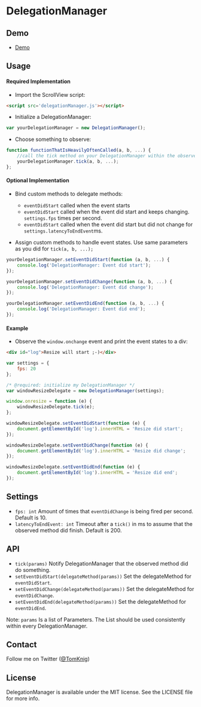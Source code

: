 # DelegationManager

## Demo

* [Demo](http://lab.tomknig.de/DelegationManager/)

## Usage

#### Required Implementation

* Import the ScrollView script:
```html
<script src='delegationManager.js'></script>
```

* Initialize a DelegationManager:
```javascript
var yourDelegationManager = new DelegationManager();
```

* Choose something to observe:
```javascript
function functionThatIsHeavilyOftenCalled(a, b, ...) {
    //call the tick method on your DelegationManager within the observed method
    yourDelegationManager.tick(a, b, ...);
};
```

#### Optional Implementation

* Bind custom methods to delegate methods:
    - `eventDidStart` called when the event starts
    - `eventDidStart` called when the event did start and keeps changing. `settings.fps` times per second.
    - `eventDidStart` called when the event did start but did not change for `settings.latencyToEndEvent`ms.

* Assign custom methods to handle event states. Use same parameters as you did for `tick(a, b, ...);`
```javascript
yourDelegationManager.setEventDidStart(function (a, b, ...) {
    console.log('DelegationManager: Event did start'); 
});

yourDelegationManager.setEventDidChange(function (a, b, ...) {
    console.log('DelegationManager: Event did change'); 
});

yourDelegationManager.setEventDidEnd(function (a, b, ...) {
    console.log('DelegationManager: Event did end'); 
});
```


#### Example

* Observe the `window.onchange` event and print the event states to a div:
```html
<div id="log">Resize will start ;-)</div>
```
```javascript
var settings = {
    fps: 20
};

/* @required: initialize my DelegationManager */
var windowResizeDelegate = new DelegationManager(settings);

window.onresize = function (e) {
    windowResizeDelegate.tick(e);
};

windowResizeDelegate.setEventDidStart(function (e) {
    document.getElementById('log').innerHTML = 'Resize did start'; 
});

windowResizeDelegate.setEventDidChange(function (e) {
    document.getElementById('log').innerHTML = 'Resize did change'; 
});

windowResizeDelegate.setEventDidEnd(function (e) {
    document.getElementById('log').innerHTML = 'Resize did end'; 
});
```

## Settings 

* `fps: int` Amount of times that `eventDidChange` is being fired per second. Default is 10.
* `latencyToEndEvent: int` Timeout after a `tick()` in ms to assume that the observed method did finish. Default is 200.

## API

* `tick(params)` Notify DelegationManager that the observed method did do something.
* `setEventDidStart(delegateMethod(params))` Set the delegateMethod for `eventDidStart`.
* `setEventDidChange(delegateMethod(params))` Set the delegateMethod for `eventDidChange`.
* `setEventDidEnd(delegateMethod(params))` Set the delegateMethod for `eventDidEnd`.

Note: `params` Is a list of Parameters. The List should be used consistently within every DelegationManager.

## Contact

Follow me on Twitter ([@TomKnig](https://twitter.com/TomKnig))

## License

DelegationManager is available under the MIT license. See the LICENSE file for more info.